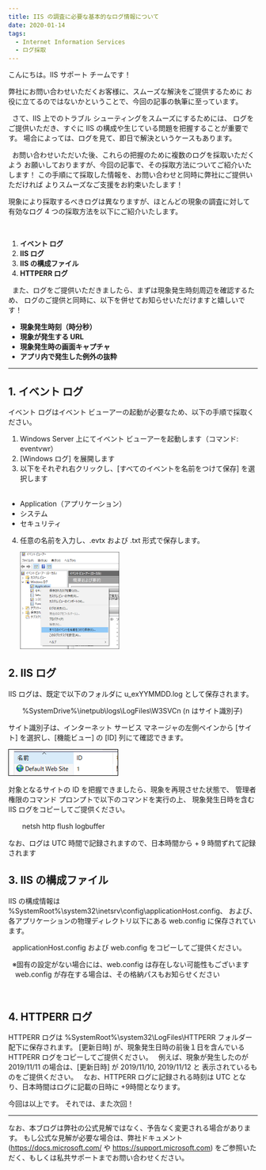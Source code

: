 ```yaml
---
title: IIS の調査に必要な基本的なログ情報について
date: 2020-01-14
tags: 
  - Internet Information Services
  - ログ採取
---
```


こんにちは。IIS サポート チームです！
 

弊社にお問い合わせいただくお客様に、スムーズな解決をご提供するために
お役に立てるのではないかということで、今回の記事の執筆に至っています。

 
さて、IIS 上でのトラブル シューティングをスムーズにするためには、
ログをご提供いただき、すぐに IIS の構成や生じている問題を把握することが重要です。
場合によっては、ログを見て、即日で解決というケースもあります。

 
お問い合わせいただいた後、これらの把握のために複数のログを採取いただくよう
お願いしておりますが、今回の記事で、その採取方法についてご紹介いたします！
この手順にて採取した情報を、お問い合わせと同時に弊社にご提供いただければ
よりスムーズなご支援をお約束いたします！
 

現象により採取するべきログは異なりますが、ほとんどの現象の調査に対して
有効なログ 4 つの採取方法を以下にご紹介いたします。

 
1. **イベント ログ**
2. **IIS ログ**
3. **IIS の構成ファイル**
4. **HTTPERR ログ**

 
また、ログをご提供いただきましたら、まずは現象発生時刻周辺を確認するため、
ログのご提供と同時に、以下を併せてお知らせいただけますと嬉しいです！


- **現象発生時刻（時分秒）**
- **現象が発生する URL**
- **現象発生時の画面キャプチャ**
- **アプリ内で発生した例外の抜粋**

---------------

## 1. イベント ログ 
イベント ログはイベント ビューアーの起動が必要なため、以下の手順で採取ください。
 
1. Windows Server 上にてイベント ビューアーを起動します（コマンド: eventvwr）
2. [Windows ログ] を展開します
3. 以下をそれぞれ右クリックし、[すべてのイベントを名前をつけて保存] を選択します    
 
- Application（アプリケーション）
- システム
- セキュリティ

4. 任意の名前を入力し、.evtx および .txt 形式で保存します。

   ![step](/articles/web-apps/LogCollection1/step.png)
 

## 2. IIS ログ
IIS ログは、既定で以下のフォルダに u_exYYMMDD.log として保存されます。
 

　　%SystemDrive%\inetpub\logs\LogFiles\W3SVCn (n はサイト識別子) 
 

サイト識別子は、インターネット サービス マネージャの左側ペインから
[サイト] を選択し、[機能ビュー] の [ID] 列にて確認できます。

   ![Reference](/articles/web-apps/LogCollection1/reference.png)


対象となるサイトの ID を把握できましたら、現象を再現させた状態で、
管理者権限のコマンド プロンプトで以下のコマンドを実行の上、
現象発生日時を含む IIS ログをコピーしてご提供ください。
 

　　netsh http flush logbuffer
 

なお、ログは UTC 時間で記録されますので、日本時間から + 9 時間ずれて記録されます
 


## 3. IIS の構成ファイル
IIS の構成情報は %SystemRoot%\system32\inetsrv\config\applicationHost.config、
および、各アプリケーションの物理ディレクトリ以下にある web.config に保存されています。

 
applicationHost.config および web.config をコピーしてご提供ください。

 
※固有の設定がない場合には、web.config は存在しない可能性もございます
　web.config が存在する場合は、その格納パスもお知らせください


 

## 4. HTTPERR ログ
HTTPERR ログは %SystemRoot%\system32\LogFiles\HTTPERR フォルダー配下に保存されます。
[更新日時] が、現象発生日時の前後１日を含んでいる HTTPERR ログをコピーしてご提供ください。
 
例えば、現象が発生したのが 2019/11/11 の場合は、[更新日時] が 2019/11/10, 2019/11/12 と
表示されているものをご提供ください。
 
なお、HTTPERR ログに記録される時刻は UTC となり、日本時間はログに記載の日時に +9時間となります。


今回は以上です。
それでは、また次回！


---
なお、本ブログは弊社の公式見解ではなく、予告なく変更される場合があります。
もし公式な見解が必要な場合は、弊社ドキュメント (https://docs.microsoft.com/ や https://support.microsoft.com) をご参照いただく、もしくは私共サポートまでお問い合わせください。